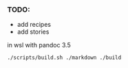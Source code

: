 ### TODO:

- add recipes
- add stories

in wsl with pandoc 3.5

```bash
./scripts/build.sh ./markdown ./build
```
